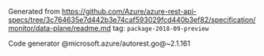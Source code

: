 Generated from https://github.com/Azure/azure-rest-api-specs/tree/3c764635e7d442b3e74caf593029fcd440b3ef82/specification/monitor/data-plane/readme.md tag: `package-2018-09-preview`

Code generator @microsoft.azure/autorest.go@~2.1.161

